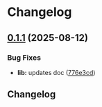 # Changelog

## [0.1.1](https://github.com/robgonnella/r-lanscan/compare/r-lanlib-v0.1.0...r-lanlib-v0.1.1) (2025-08-12)


### Bug Fixes

* **lib:** updates doc ([776e3cd](https://github.com/robgonnella/r-lanscan/commit/776e3cd1d19e23e6b5bf0b728f09482014219b18))

## Changelog
